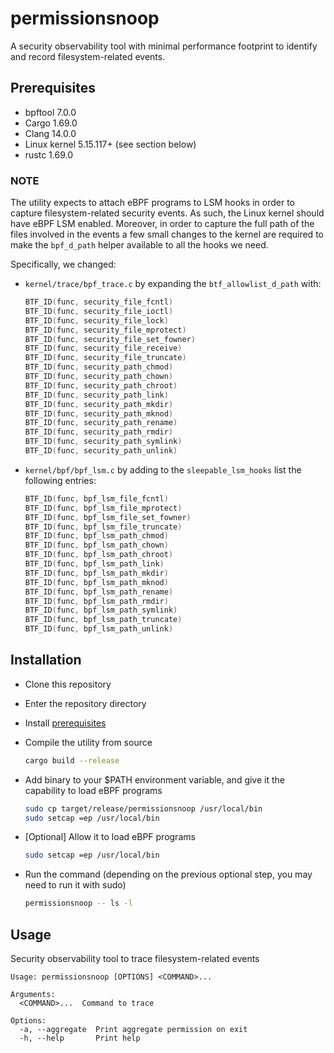 # permissionsnoop

A security observability tool with minimal performance footprint to identify
and record filesystem-related events.

## Prerequisites

- bpftool 7.0.0
- Cargo 1.69.0
- Clang 14.0.0
- Linux kernel 5.15.117+ (see section below)
- rustc 1.69.0

### NOTE

The utility expects to attach eBPF programs to LSM hooks in order to capture
filesystem-related security events. As such, the Linux kernel should have eBPF
LSM enabled. Moreover, in order to capture the full path of the files involved
in the events a few small changes to the kernel are required to make the
`bpf_d_path` helper available to all the hooks we need.

Specifically, we changed:

- `kernel/trace/bpf_trace.c` by expanding the `btf_allowlist_d_path` with:

  ```c
  BTF_ID(func, security_file_fcntl)
  BTF_ID(func, security_file_ioctl)
  BTF_ID(func, security_file_lock)
  BTF_ID(func, security_file_mprotect)
  BTF_ID(func, security_file_set_fowner)
  BTF_ID(func, security_file_receive)
  BTF_ID(func, security_file_truncate)
  BTF_ID(func, security_path_chmod)
  BTF_ID(func, security_path_chown)
  BTF_ID(func, security_path_chroot)
  BTF_ID(func, security_path_link)
  BTF_ID(func, security_path_mkdir)
  BTF_ID(func, security_path_mknod)
  BTF_ID(func, security_path_rename)
  BTF_ID(func, security_path_rmdir)
  BTF_ID(func, security_path_symlink)
  BTF_ID(func, security_path_unlink)
  ```

- `kernel/bpf/bpf_lsm.c` by adding to the `sleepable_lsm_hooks` list the
  following entries:

  ```c
  BTF_ID(func, bpf_lsm_file_fcntl)
  BTF_ID(func, bpf_lsm_file_mprotect)
  BTF_ID(func, bpf_lsm_file_set_fowner)
  BTF_ID(func, bpf_lsm_file_truncate)
  BTF_ID(func, bpf_lsm_path_chmod)
  BTF_ID(func, bpf_lsm_path_chown)
  BTF_ID(func, bpf_lsm_path_chroot)
  BTF_ID(func, bpf_lsm_path_link)
  BTF_ID(func, bpf_lsm_path_mkdir)
  BTF_ID(func, bpf_lsm_path_mknod)
  BTF_ID(func, bpf_lsm_path_rename)
  BTF_ID(func, bpf_lsm_path_rmdir)
  BTF_ID(func, bpf_lsm_path_symlink)
  BTF_ID(func, bpf_lsm_path_truncate)
  BTF_ID(func, bpf_lsm_path_unlink)
  ```

## Installation

- Clone this repository
- Enter the repository directory
- Install [prerequisites](#prerequisites)
- Compile the utility from source

  ```sh
  cargo build --release
  ```

- Add binary to your $PATH environment variable, and give it the capability to
  load eBPF programs

  ```sh
  sudo cp target/release/permissionsnoop /usr/local/bin
  sudo setcap =ep /usr/local/bin
  ```

- [Optional] Allow it to load eBPF programs

  ```sh
  sudo setcap =ep /usr/local/bin
  ```

- Run the command (depending on the previous optional step, you may need to run
  it with sudo)

  ```sh
  permissionsnoop -- ls -l
  ```

## Usage

Security observability tool to trace filesystem-related events

```usage
Usage: permissionsnoop [OPTIONS] <COMMAND>...

Arguments:
  <COMMAND>...  Command to trace

Options:
  -a, --aggregate  Print aggregate permission on exit
  -h, --help       Print help
```
